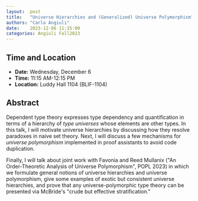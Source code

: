 ```yaml
---
layout:  post
title:   "Universe Hierarchies and (Generalized) Universe Polymorphism"
authors: "Carlo Angiuli"
date:    2023-12-06 11:15:00
categories: Angiuli Fall2023
---
```


## Time and Location

* **Date:** Wednesday, December 6
* **Time:** 11:15 AM-12:15 PM
* **Location:** Luddy Hall 1104 (BLIF-1104)

## Abstract

Dependent type theory expresses type dependency and quantification in terms of a
hierarchy of _type universes_ whose elements are other types. In this talk, I
will motivate universe hierarchies by discussing how they resolve paradoxes in
naive set theory. Next, I will discuss a few mechanisms for _universe
polymorphism_ implemented in proof assistants to avoid code duplication.

Finally, I will talk about joint work with Favonia and Reed Mullanix ("An
Order-Theoretic Analysis of Universe Polymorphism", POPL 2023) in which we
formulate general notions of universe hierarchies and universe polymorphism,
give some examples of exotic but consistent universe hierarchies, and prove that
any universe-polymorphic type theory can be presented via McBride's "crude but
effective stratification."

